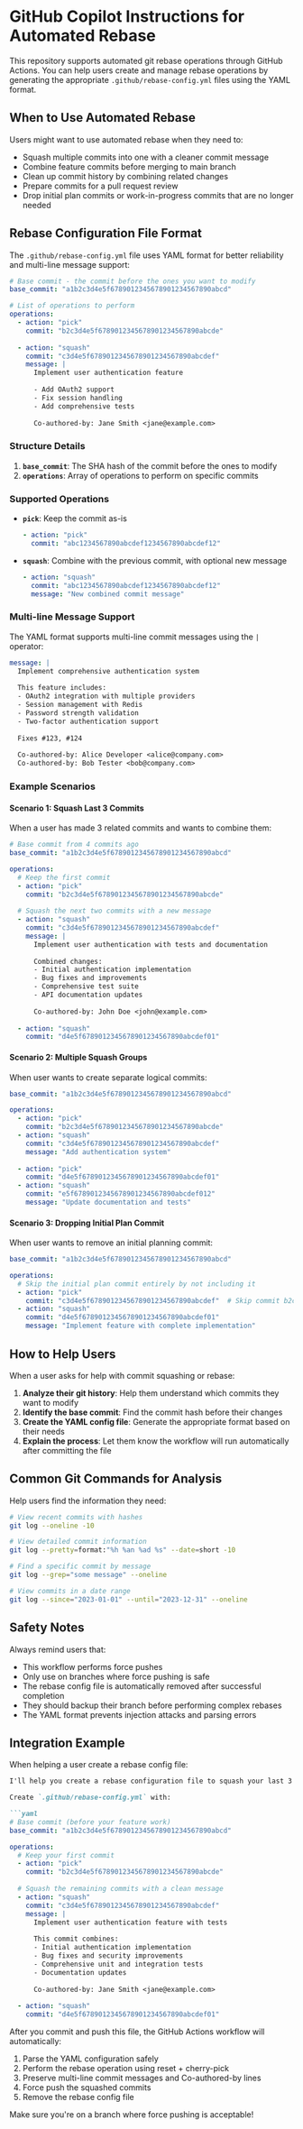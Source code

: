 # GitHub Copilot Instructions for Automated Rebase

This repository supports automated git rebase operations through GitHub Actions. You can help users create and manage rebase operations by generating the appropriate `.github/rebase-config.yml` files using the YAML format.

## When to Use Automated Rebase

Users might want to use automated rebase when they need to:
- Squash multiple commits into one with a cleaner commit message
- Combine feature commits before merging to main branch
- Clean up commit history by combining related changes
- Prepare commits for a pull request review
- Drop initial plan commits or work-in-progress commits that are no longer needed

## Rebase Configuration File Format

The `.github/rebase-config.yml` file uses YAML format for better reliability and multi-line message support:

```yaml
# Base commit - the commit before the ones you want to modify
base_commit: "a1b2c3d4e5f6789012345678901234567890abcd"

# List of operations to perform
operations:
  - action: "pick"
    commit: "b2c3d4e5f6789012345678901234567890abcde"
    
  - action: "squash" 
    commit: "c3d4e5f6789012345678901234567890abcdef"
    message: |
      Implement user authentication feature
      
      - Add OAuth2 support
      - Fix session handling
      - Add comprehensive tests
      
      Co-authored-by: Jane Smith <jane@example.com>
```

### Structure Details

1. **`base_commit`**: The SHA hash of the commit before the ones to modify
2. **`operations`**: Array of operations to perform on specific commits

### Supported Operations

- **`pick`**: Keep the commit as-is
  ```yaml
  - action: "pick"
    commit: "abc1234567890abcdef1234567890abcdef12"
  ```

- **`squash`**: Combine with the previous commit, with optional new message
  ```yaml
  - action: "squash"
    commit: "abc1234567890abcdef1234567890abcdef12"
    message: "New combined commit message"
  ```

### Multi-line Message Support

The YAML format supports multi-line commit messages using the `|` operator:

```yaml
message: |
  Implement comprehensive authentication system
  
  This feature includes:
  - OAuth2 integration with multiple providers
  - Session management with Redis
  - Password strength validation
  - Two-factor authentication support
  
  Fixes #123, #124
  
  Co-authored-by: Alice Developer <alice@company.com>
  Co-authored-by: Bob Tester <bob@company.com>
```

### Example Scenarios

#### Scenario 1: Squash Last 3 Commits
When a user has made 3 related commits and wants to combine them:

```yaml
# Base commit from 4 commits ago
base_commit: "a1b2c3d4e5f6789012345678901234567890abcd"

operations:
  # Keep the first commit
  - action: "pick"
    commit: "b2c3d4e5f6789012345678901234567890abcde"
  
  # Squash the next two commits with a new message
  - action: "squash"
    commit: "c3d4e5f6789012345678901234567890abcdef"
    message: |
      Implement user authentication with tests and documentation
      
      Combined changes:
      - Initial authentication implementation
      - Bug fixes and improvements  
      - Comprehensive test suite
      - API documentation updates
      
      Co-authored-by: John Doe <john@example.com>
  
  - action: "squash"
    commit: "d4e5f6789012345678901234567890abcdef01"
```

#### Scenario 2: Multiple Squash Groups
When user wants to create separate logical commits:

```yaml
base_commit: "a1b2c3d4e5f6789012345678901234567890abcd"

operations:
  - action: "pick"
    commit: "b2c3d4e5f6789012345678901234567890abcde"
  - action: "squash"
    commit: "c3d4e5f6789012345678901234567890abcdef"
    message: "Add authentication system"
  
  - action: "pick"
    commit: "d4e5f6789012345678901234567890abcdef01"
  - action: "squash"
    commit: "e5f6789012345678901234567890abcdef012"
    message: "Update documentation and tests"
```

#### Scenario 3: Dropping Initial Plan Commit
When user wants to remove an initial planning commit:

```yaml
base_commit: "a1b2c3d4e5f6789012345678901234567890abcd"

operations:
  # Skip the initial plan commit entirely by not including it
  - action: "pick"
    commit: "c3d4e5f6789012345678901234567890abcdef"  # Skip commit b2c3... (initial plan)
  - action: "squash"
    commit: "d4e5f6789012345678901234567890abcdef01"
    message: "Implement feature with complete implementation"
```

## How to Help Users

When a user asks for help with commit squashing or rebase:

1. **Analyze their git history**: Help them understand which commits they want to modify
2. **Identify the base commit**: Find the commit hash before their changes
3. **Create the YAML config file**: Generate the appropriate format based on their needs
4. **Explain the process**: Let them know the workflow will run automatically after committing the file

## Common Git Commands for Analysis

Help users find the information they need:

```bash
# View recent commits with hashes
git log --oneline -10

# View detailed commit information
git log --pretty=format:"%h %an %ad %s" --date=short -10

# Find a specific commit by message
git log --grep="some message" --oneline

# View commits in a date range
git log --since="2023-01-01" --until="2023-12-31" --oneline
```

## Safety Notes

Always remind users that:
- This workflow performs force pushes
- Only use on branches where force pushing is safe
- The rebase config file is automatically removed after successful completion
- They should backup their branch before performing complex rebases
- The YAML format prevents injection attacks and parsing errors

## Integration Example

When helping a user create a rebase config file:

```markdown
I'll help you create a rebase configuration file to squash your last 3 commits. Based on your git log, here's what I recommend:

Create `.github/rebase-config.yml` with:

```yaml
# Base commit (before your feature work)
base_commit: "a1b2c3d4e5f6789012345678901234567890abcd"

operations:
  # Keep your first commit  
  - action: "pick"
    commit: "b2c3d4e5f6789012345678901234567890abcde"
  
  # Squash the remaining commits with a clean message
  - action: "squash"
    commit: "c3d4e5f6789012345678901234567890abcdef"
    message: |
      Implement user authentication feature with tests
      
      This commit combines:
      - Initial authentication implementation
      - Bug fixes and security improvements
      - Comprehensive unit and integration tests
      - Documentation updates
      
      Co-authored-by: Jane Smith <jane@example.com>
  
  - action: "squash"
    commit: "d4e5f6789012345678901234567890abcdef01"
```

After you commit and push this file, the GitHub Actions workflow will automatically:
1. Parse the YAML configuration safely
2. Perform the rebase operation using reset + cherry-pick
3. Preserve multi-line commit messages and Co-authored-by lines
4. Force push the squashed commits
5. Remove the rebase config file

Make sure you're on a branch where force pushing is acceptable!
```